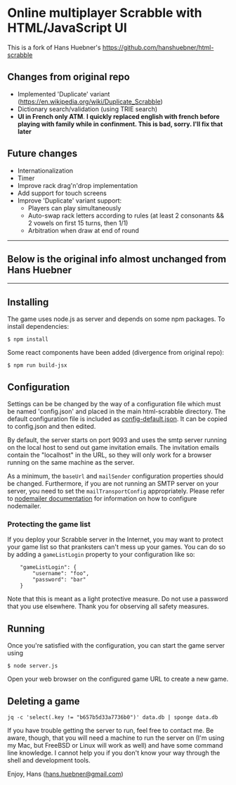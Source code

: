 # Online multiplayer Scrabble with HTML/JavaScript UI

This is a fork of Hans Huebner's https://github.com/hanshuebner/html-scrabble

## Changes from original repo

* Implemented 'Duplicate' variant (https://en.wikipedia.org/wiki/Duplicate_Scrabble)
* Dictionary search/validation (using TRIE search)
* **UI in French only ATM**. __I quickly replaced english with french before playing with family while in confinment. This is bad, sorry. I'll fix that later__

## Future changes

* Internationalization
* Timer
* Improve rack drag'n'drop implementation
* Add support for touch screens
* Improve 'Duplicate' variant support:
    * Players can play simultaneously
    * Auto-swap rack letters according to rules (at least 2 consonants && 2 vowels
     on first 15 turns, then 1/1)
    * Arbitration when draw at end of round

---
## Below is the original info almost unchanged from Hans Huebner
---

## Installing

The game uses node.js as server and depends on some npm packages.  To install
dependencies:

```
$ npm install
```

Some react components have been added (divergence from original repo):

```
$ npm run build-jsx
```

## Configuration

Settings can be be changed by the way of a configuration file which
must be named 'config.json' and placed in the main html-scrabble
directory.  The default configuration file is included as
[config-default.json](html-scrabble/blob/master/config-default.json). It
can be copied to config.json and then edited.

By default, the server starts on port 9093 and uses the smtp server
running on the local host to send out game invitation emails.  The
invitation emails contain the "localhost" in the URL, so they will
only work for a browser running on the same machine as the server.

As a minimum, the ```baseUrl``` and ```mailSender``` configuration
properties should be changed.  Furthermore, if you are not running an
SMTP server on your server, you need to set the
```mailTransportConfig``` appropriately.  Please refer to [nodemailer
documentation](http://documentup.com/andris9/nodemailer/#setting-up-a-transport-method)
for information on how to configure nodemailer.

### Protecting the game list

If you deploy your Scrabble server in the Internet, you may want to
protect your game list so that pranksters can't mess up your games.
You can do so by adding a ```gameListLogin``` property to your
configuration like so:

```
    "gameListLogin": {
        "username": "foo",
        "password": "bar"
    }
```

Note that this is meant as a light protective measure.  Do not use a
password that you use elsewhere.  Thank you for observing all safety
measures.

## Running

Once you're satisfied with the configuration, you can start the game
server using

```
$ node server.js
```

Open your web browser on the configured game URL to create a new game.

## Deleting a game

    jq -c 'select(.key != "b657b5d33a7736b0")' data.db | sponge data.db

If you have trouble getting the server to run, feel free to contact
me. Be aware, though, that you will need a machine to run the server
on (I'm using my Mac, but FreeBSD or Linux will work as well) and have
some command line knowledge. I cannot help you if you don't know your
way through the shell and development tools.

Enjoy,
Hans (hans.huebner@gmail.com)
